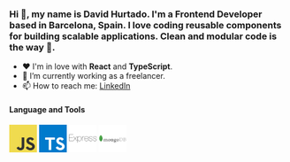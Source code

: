 ### Hi 👋, my name is David Hurtado. I'm a Frontend Developer based in Barcelona, Spain. I love coding reusable components for building scalable applications. Clean and modular code is the way 🤺.


* :heart: I'm in love with **React** and **TypeScript**.
* 🔭 I’m currently working as a freelancer.
* 📫 How to reach me: [LinkedIn](https://www.linkedin.com/in/david-hurtado-g)

#### Language and Tools

 
<p float="left">
  <img src="https://raw.githubusercontent.com/github/explore/80688e429a7d4ef2fca1e82350fe8e3517d3494d/topics/javascript/javascript.png" width="50" />
  <img src="https://raw.githubusercontent.com/github/explore/80688e429a7d4ef2fca1e82350fe8e3517d3494d/topics/typescript/typescript.png" width="50" /> 
  <img src="https://raw.githubusercontent.com/github/explore/80688e429a7d4ef2fca1e82350fe8e3517d3494d/topics/express/express.png" width="50" />
  <img src="https://raw.githubusercontent.com/github/explore/80688e429a7d4ef2fca1e82350fe8e3517d3494d/topics/mongodb/mongodb.png" width="50" />
</p>

<!--
**davidhurtadodev/davidhurtadodev** is a ✨ _special_ ✨ repository because its `README.md` (this file) appears on your GitHub profile.

Here are some ideas to get you started:

- 🔭 I’m currently working on ...
- 🌱 I’m currently learning ...
- 👯 I’m looking to collaborate on ...
- 🤔 I’m looking for help with ...
- 💬 Ask me about. ...
- 📫 How to reach me: ...
- 😄 Pronouns: ...
- ⚡ Fun fact: ...
-->
